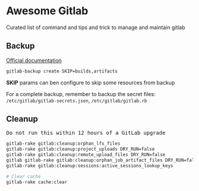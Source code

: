 # Awesome Gitlab

Curated list of command and tips and trick to manage and maintain gitlab

## Backup

[Official documentation](https://docs.gitlab.com/ee/raketasks/backup_restore.html)

```bash
gitlab-backup create SKIP=builds,artifacts
```

**SKIP** params can ben configure to skip some resources from backup

For a complete backup, remember to backup the secret files: `/etc/gitlab/gitlab-secrets.json`, `/etc/gitlab/gitlab.rb`



## Cleanup

<pre>Do not run this within 12 hours of a GitLab upgrade</pre>

```bash
gitlab-rake gitlab:cleanup:orphan_lfs_files
gitlab-rake gitlab:cleanup:project_uploads DRY_RUN=false
gitlab-rake gitlab:cleanup:remote_upload_files DRY_RUN=false
gitlab gitlab-rake gitlab:cleanup:orphan_job_artifact_files DRY_RUN=false
gitlab-rake gitlab:cleanup:sessions:active_sessions_lookup_keys

# Clear cache
gitlab-rake cache:clear
```

